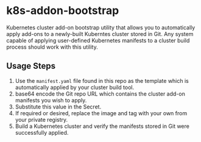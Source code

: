 # k8s-addon-bootstrap

Kubernetes cluster add-on bootstrap utility that allows you to automatically apply add-ons to a newly-built Kuberntes cluster stored in Git. Any system capable of applying user-defined Kubernetes manifests to a cluster build process should work with this utility.

## Usage Steps

1. Use the `manifest.yaml` file found in this repo as the template which is automatically applied by your cluster build tool.
1. base64 encode the Git repo URL which contains the cluster add-on manifests you wish to apply.
1. Substitute this value in the Secret.
1. If required or desired, replace the image and tag with your own from your private registry.
1. Build a Kubernetes cluster and verify the manifests stored in Git were successfully applied.

